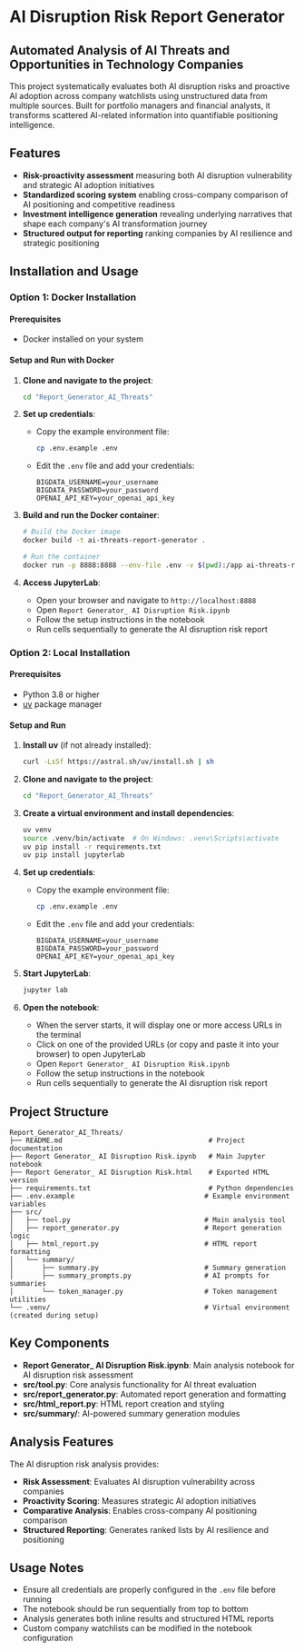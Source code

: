 # AI Disruption Risk Report Generator

## Automated Analysis of AI Threats and Opportunities in Technology Companies

This project systematically evaluates both AI disruption risks and proactive AI adoption across company watchlists using unstructured data from multiple sources. Built for portfolio managers and financial analysts, it transforms scattered AI-related information into quantifiable positioning intelligence.

## Features

- **Risk-proactivity assessment** measuring both AI disruption vulnerability and strategic AI adoption initiatives
- **Standardized scoring system** enabling cross-company comparison of AI positioning and competitive readiness
- **Investment intelligence generation** revealing underlying narratives that shape each company's AI transformation journey
- **Structured output for reporting** ranking companies by AI resilience and strategic positioning

## Installation and Usage

### Option 1: Docker Installation

#### Prerequisites
- Docker installed on your system

#### Setup and Run with Docker

1. **Clone and navigate to the project**:
   ```bash
   cd "Report_Generator_AI_Threats"
   ```

2. **Set up credentials**:
   - Copy the example environment file:
     ```bash
     cp .env.example .env
     ```
   - Edit the `.env` file and add your credentials:
     ```
     BIGDATA_USERNAME=your_username
     BIGDATA_PASSWORD=your_password
     OPENAI_API_KEY=your_openai_api_key
     ```

3. **Build and run the Docker container**:
   ```bash
   # Build the Docker image
   docker build -t ai-threats-report-generator .
   
   # Run the container
   docker run -p 8888:8888 --env-file .env -v $(pwd):/app ai-threats-report-generator
   ```

4. **Access JupyterLab**:
   - Open your browser and navigate to `http://localhost:8888`
   - Open `Report Generator_ AI Disruption Risk.ipynb`
   - Follow the setup instructions in the notebook
   - Run cells sequentially to generate the AI disruption risk report

### Option 2: Local Installation

#### Prerequisites
- Python 3.8 or higher
- [uv](https://github.com/astral-sh/uv) package manager

#### Setup and Run

1. **Install uv** (if not already installed):
   ```bash
   curl -LsSf https://astral.sh/uv/install.sh | sh
   ```

2. **Clone and navigate to the project**:
   ```bash
   cd "Report_Generator_AI_Threats"
   ```

3. **Create a virtual environment and install dependencies**:
   ```bash
   uv venv
   source .venv/bin/activate  # On Windows: .venv\Scripts\activate
   uv pip install -r requirements.txt
   uv pip install jupyterlab
   ```

4. **Set up credentials**:
   - Copy the example environment file:
     ```bash
     cp .env.example .env
     ```
   - Edit the `.env` file and add your credentials:
     ```
     BIGDATA_USERNAME=your_username
     BIGDATA_PASSWORD=your_password
     OPENAI_API_KEY=your_openai_api_key
     ```

5. **Start JupyterLab**:
   ```bash
   jupyter lab
   ```

6. **Open the notebook**:
   - When the server starts, it will display one or more access URLs in the terminal
   - Click on one of the provided URLs (or copy and paste it into your browser) to open JupyterLab
   - Open `Report Generator_ AI Disruption Risk.ipynb`
   - Follow the setup instructions in the notebook
   - Run cells sequentially to generate the AI disruption risk report

## Project Structure

```
Report_Generator_AI_Threats/
├── README.md                                    # Project documentation
├── Report Generator_ AI Disruption Risk.ipynb   # Main Jupyter notebook
├── Report Generator_ AI Disruption Risk.html    # Exported HTML version
├── requirements.txt                             # Python dependencies
├── .env.example                                # Example environment variables
├── src/
│   ├── tool.py                                 # Main analysis tool
│   ├── report_generator.py                     # Report generation logic
│   ├── html_report.py                          # HTML report formatting
│   └── summary/
│       ├── summary.py                          # Summary generation
│       ├── summary_prompts.py                  # AI prompts for summaries
│       └── token_manager.py                    # Token management utilities
└── .venv/                                      # Virtual environment (created during setup)
```

## Key Components

- **Report Generator_ AI Disruption Risk.ipynb**: Main analysis notebook for AI disruption risk assessment
- **src/tool.py**: Core analysis functionality for AI threat evaluation
- **src/report_generator.py**: Automated report generation and formatting
- **src/html_report.py**: HTML report creation and styling
- **src/summary/**: AI-powered summary generation modules

## Analysis Features

The AI disruption risk analysis provides:
- **Risk Assessment**: Evaluates AI disruption vulnerability across companies
- **Proactivity Scoring**: Measures strategic AI adoption initiatives
- **Comparative Analysis**: Enables cross-company AI positioning comparison
- **Structured Reporting**: Generates ranked lists by AI resilience and positioning

## Usage Notes

- Ensure all credentials are properly configured in the `.env` file before running
- The notebook should be run sequentially from top to bottom
- Analysis generates both inline results and structured HTML reports
- Custom company watchlists can be modified in the notebook configuration